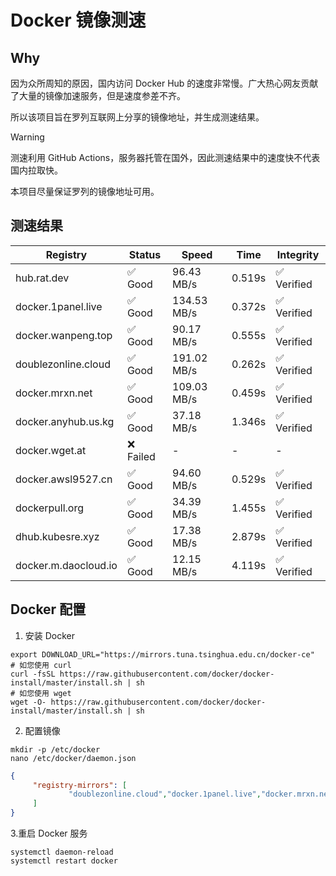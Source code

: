# Docker 镜像测速

## Why

因为众所周知的原因，国内访问 Docker Hub 的速度非常慢。广大热心网友贡献了大量的镜像加速服务，但是速度参差不齐。


所以该项目旨在罗列互联网上分享的镜像地址，并生成测速结果。

> [!WARNING]
> 测速利用 GitHub Actions，服务器托管在国外，因此测速结果中的速度快不代表国内拉取快。
>

本项目尽量保证罗列的镜像地址可用。

## 测速结果

| Registry | Status | Speed | Time | Integrity |
|----------|--------|-------|------|-----------|
| hub.rat.dev | ✅ Good | 96.43 MB/s | 0.519s | ✅ Verified |
| docker.1panel.live | ✅ Good | 134.53 MB/s | 0.372s | ✅ Verified |
| docker.wanpeng.top | ✅ Good | 90.17 MB/s | 0.555s | ✅ Verified |
| doublezonline.cloud | ✅ Good | 191.02 MB/s | 0.262s | ✅ Verified |
| docker.mrxn.net | ✅ Good | 109.03 MB/s | 0.459s | ✅ Verified |
| docker.anyhub.us.kg | ✅ Good | 37.18 MB/s | 1.346s | ✅ Verified |
| docker.wget.at | ❌ Failed | - | - | - |
| docker.awsl9527.cn | ✅ Good | 94.60 MB/s | 0.529s | ✅ Verified |
| dockerpull.org | ✅ Good | 34.39 MB/s | 1.455s | ✅ Verified |
| dhub.kubesre.xyz | ✅ Good | 17.38 MB/s | 2.879s | ✅ Verified |
| docker.m.daocloud.io | ✅ Good | 12.15 MB/s | 4.119s | ✅ Verified |

## Docker 配置

1. 安装 Docker
```shell
export DOWNLOAD_URL="https://mirrors.tuna.tsinghua.edu.cn/docker-ce"
# 如您使用 curl
curl -fsSL https://raw.githubusercontent.com/docker/docker-install/master/install.sh | sh
# 如您使用 wget
wget -O- https://raw.githubusercontent.com/docker/docker-install/master/install.sh | sh
```

2. 配置镜像

```shell
mkdir -p /etc/docker
nano /etc/docker/daemon.json
```

```json
{
     "registry-mirrors": [
             "doublezonline.cloud","docker.1panel.live","docker.mrxn.net"
     ]
}
```

 3.重启 Docker 服务
```shell
systemctl daemon-reload
systemctl restart docker
```
